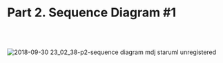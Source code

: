 <h1>Part 2. Sequence Diagram #1</h1>
<br><br>









![2018-09-30 23_02_38-p2-sequence diagram mdj staruml unregistered](https://user-images.githubusercontent.com/38480615/46269362-41402a80-c506-11e8-95ca-2add77c10a27.png)
